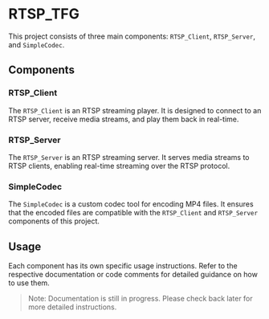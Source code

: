 # RTSP_TFG

This project consists of three main components: `RTSP_Client`, `RTSP_Server`, and `SimpleCodec`.

## Components

### RTSP_Client
The `RTSP_Client` is an RTSP streaming player. It is designed to connect to an RTSP server, receive media streams, and play them back in real-time.

### RTSP_Server
The `RTSP_Server` is an RTSP streaming server. It serves media streams to RTSP clients, enabling real-time streaming over the RTSP protocol.

### SimpleCodec
The `SimpleCodec` is a custom codec tool for encoding MP4 files. It ensures that the encoded files are compatible with the `RTSP_Client` and `RTSP_Server` components of this project.

## Usage
Each component has its own specific usage instructions. Refer to the respective documentation or code comments for detailed guidance on how to use them.
> Note: Documentation is still in progress. Please check back later for more detailed instructions.